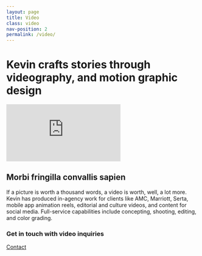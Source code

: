 ```yaml
---
layout: page
title: Video
class: video
nav-position: 2
permalink: /video/
---
```


<div class="hero">
  <div class="content-wrapper">
    <div class="hero__container">
      <h1 class="hero__heading">
        <span class="hero__description-prevent-break">Kevin crafts stories</span>
        <span class="hero__description-prevent-break">through videography,</span>
        <span class="hero__description-prevent-break">and motion graphic design</span>
      </h1>
      <div class="hero__video-wrapper">
        <div class="hero__video-sizer">
          <iframe class="hero__video-embed" src="https://player.vimeo.com/video/156439968" frameborder="0" webkitallowfullscreen mozallowfullscreen allowfullscreen></iframe>
        </div>
      </div>
    </div>
  </div>
</div>

<div class="page-body">
  <div class="content-wrapper">
    <h2 class="page-body__title">Morbi fringilla convallis sapien</h2>
    <p class="page-body__copy">
      If a picture is worth a thousand words, a video is worth, well, a lot more. Kevin has produced in-agency work for clients like AMC, Marriott, Serta, mobile app animation reels, editorial and culture videos, and content for social media. Full-service capabilities include concepting, shooting, editing, and color grading.
    </p>
    <div class="page-body__contact">
      <h3 class="page-body__contact-heading">Get in touch with video inquiries</h3>
      <a class="page-body__contact-button" href="mailto:{{ site.email }}?subject=DJ%20Inquiry&amp;body=Hi%20Kevin,">Contact</a>
    </div>
  </div>
</div>
